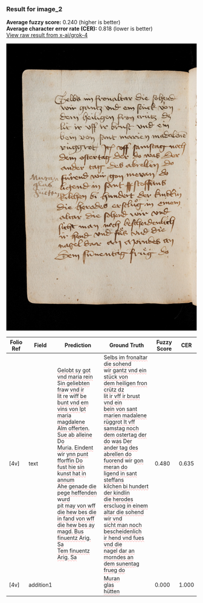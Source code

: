 ### Result for image_2
**Average fuzzy score:** 0.240 (higher is better)<br>**Average character error rate (CER):** 0.818 (lower is better)<br>[View raw result from x-ai/grok-4](https://github.com/RISE-UNIBAS/humanities_data_benchmark/blob/main/results/2025-10-24/T0304/request_T0304_image_2.json)

<img src="https://github.com/RISE-UNIBAS/humanities_data_benchmark/blob/main/benchmarks/medieval_manuscripts/images/image_2.jpg?raw=true" alt="image_2" width="800px">

<style>
.diff { text-decoration: underline; text-decoration-color: #ffcccc; text-decoration-style: wavy; }
</style>

| Folio Ref | Field | Prediction | Ground Truth | Fuzzy Score | CER |
|-----------|-------|------------|--------------|-------------|-----|
| [4v] | text | <span class="diff">Gelobt sy got vnd maria rein<br></span>S<span class="diff">in geliebten fra</span>w<span class="diff"> vnd ir<br>lit re</span> w<span class="diff">iff be bunt vnd em<br>vins von Ipt maria magdalene<br>Alm offerten. Sue ab alleine</span> D<span class="diff">o<br>Muria. Eindent</span> wir <span class="diff">ynn punt fforffin Do<br>fust hie sin</span> k<span class="diff">unst hat in annum<br>Ahe genade die pege heffenden</span> w<span class="diff">urd<br>pit may von wff die hew bes die<br>in fand von wff die hew bes ay<br>magd. Bus finuentz Arig. Sa<br>Tem finuentz Arig. Sa</span> | S<span class="diff">elbs im fronaltar die sohend<br> </span>w<span class="diff">ir gantz vnd ein stück von<br> dem heiligen fron crütz dz<br> lit ir vff ir brust vnd ein<br> bein von sant marien madalene<br> rüggrot It vff samstag noch<br> dem ostertag der do</span> w<span class="diff">as</span> D<span class="diff">er<br> ander tag des abrellen do<br> fuorend</span> wir <span class="diff">gon meran do<br> ligend in sant steffans<br></span> k<span class="diff">ilchen bi hundert der kindlin<br> die herodes erscluog in einem<br> altar die sohend</span> w<span class="diff">ir vnd<br> sicht man noch bescheidenlich<br> ir hend vnd fues vnd die<br> nagel dar an morndes an<br> dem sunentag frueg do</span> | 0.480 | 0.635 |
| [4v] | addition1 |  | <span class="diff">Muran<br> glas<br> hütten</span> | 0.000 | 1.000 |
